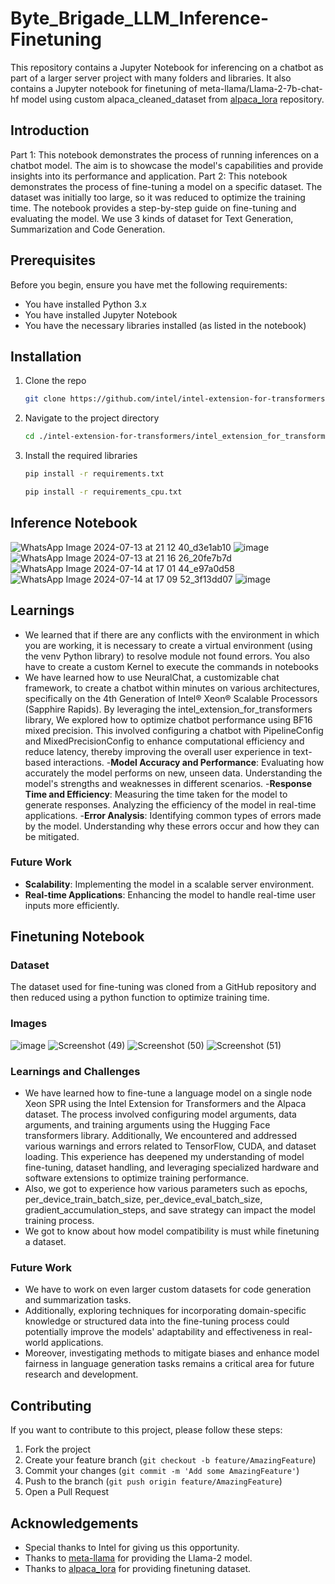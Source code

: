 # Byte_Brigade_LLM_Inference-Finetuning

This repository contains a Jupyter Notebook for inferencing on a chatbot as part of a larger server project with many folders and libraries.
It also contains a Jupyter notebook for finetuning of meta-llama/Llama-2-7b-chat-hf model using custom alpaca_cleaned_dataset from [alpaca_lora](https://github.com/tloen/alpaca-lora) repository.

## Introduction
Part 1: This notebook demonstrates the process of running inferences on a chatbot model. The aim is to showcase the model's capabilities and provide insights into its performance and application.
Part 2: This notebook demonstrates the process of fine-tuning a model on a specific dataset. The dataset was initially too large, so it was reduced to optimize the training time. The notebook provides a step-by-step guide on fine-tuning and evaluating the model. We use 3 kinds of dataset for Text Generation, Summarization and Code Generation. 

## Prerequisites

Before you begin, ensure you have met the following requirements:
- You have installed Python 3.x
- You have installed Jupyter Notebook
- You have the necessary libraries installed (as listed in the notebook)

## Installation

1. Clone the repo
    ```sh
    git clone https://github.com/intel/intel-extension-for-transformers.git
    ```

2. Navigate to the project directory
    ```sh
    cd ./intel-extension-for-transformers/intel_extension_for_transformers/neural_chat/
    ```

3. Install the required libraries
    ```sh
    pip install -r requirements.txt
    ```
    ```sh
    pip install -r requirements_cpu.txt
    ```

## Inference Notebook
![WhatsApp Image 2024-07-13 at 21 12 40_d3e1ab10](https://github.com/user-attachments/assets/dd11ec30-16e3-44a5-84d9-7f48f3b6a537)
![image](https://github.com/user-attachments/assets/db8cbed8-9d47-4a19-91a8-9b25380aa5ad)
![WhatsApp Image 2024-07-13 at 21 16 26_20fe7b7d](https://github.com/user-attachments/assets/3792d8c3-8e10-43d4-9f3d-56e0dcebc462)
![WhatsApp Image 2024-07-14 at 17 01 44_e97a0d58](https://github.com/user-attachments/assets/9c4ef8c3-80ee-4ae6-8dbb-6393849578ee)
![WhatsApp Image 2024-07-14 at 17 09 52_3f13dd07](https://github.com/user-attachments/assets/49e1e2ed-4e8c-4f85-9976-a74a55860a8f)
![image](https://github.com/user-attachments/assets/e26d6fc3-604d-4f3f-851a-1f0901b325d0)



## Learnings
- We learned that if there are any conflicts with the environment in which you are working, it is necessary to create a virtual environment (using the venv Python library) to resolve module not found errors. You also have to create a custom Kernel to execute the commands in notebooks
- We have learned how to use NeuralChat, a customizable chat framework, to create a chatbot within minutes on various architectures, specifically on the 4th Generation of Intel® Xeon® Scalable Processors (Sapphire Rapids). By leveraging the intel_extension_for_transformers library, We explored how to optimize chatbot performance using BF16 mixed precision. This involved configuring a chatbot with PipelineConfig and MixedPrecisionConfig to enhance computational efficiency and reduce latency, thereby improving the overall user experience in text-based interactions.
-**Model Accuracy and Performance**:
Evaluating how accurately the model performs on new, unseen data.
Understanding the model's strengths and weaknesses in different scenarios.
-**Response Time and Efficiency**:
Measuring the time taken for the model to generate responses.
Analyzing the efficiency of the model in real-time applications.
-**Error Analysis**:
Identifying common types of errors made by the model.
Understanding why these errors occur and how they can be mitigated.

### Future Work

- **Scalability**: Implementing the model in a scalable server environment.
- **Real-time Applications**: Enhancing the model to handle real-time user inputs more efficiently.


## Finetuning Notebook

### Dataset
The dataset used for fine-tuning was cloned from a GitHub repository and then reduced using a python function to optimize training time.

### Images
![image](https://github.com/user-attachments/assets/c19a6c2b-9014-4f1f-9ea1-8ed2d4f9aa98)
![Screenshot (49)](https://github.com/user-attachments/assets/b919daab-f32d-41e5-ab4c-b0bfb0c3158d)
![Screenshot (50)](https://github.com/user-attachments/assets/60d1f2d6-842e-4221-8da7-fab79a9e6948)
![Screenshot (51)](https://github.com/user-attachments/assets/a72a6e1f-5c29-4987-bf5c-cf16fca9f28c)

### Learnings and Challenges
- We have learned how to fine-tune a language model on a single node Xeon SPR using the Intel Extension for Transformers and the Alpaca dataset. The process involved configuring model arguments, data arguments, and training arguments using the Hugging Face transformers library. Additionally, We encountered and addressed various warnings and errors related to TensorFlow, CUDA, and dataset loading. This experience has deepened my understanding of model fine-tuning, dataset handling, and leveraging specialized hardware and software extensions to optimize training performance.
- Also, we got to experience how various parameters such as epochs, per_device_train_batch_size, per_device_eval_batch_size, gradient_accumulation_steps, and save strategy can impact the model training process.
- We got to know about how model compatibility is must while finetuning a dataset.

### Future Work
- We have to work on even larger custom datasets for code generation and summarization tasks.
- Additionally, exploring techniques for incorporating domain-specific knowledge or structured data into the fine-tuning process could potentially improve the models' adaptability and effectiveness in real-world applications.
- Moreover, investigating methods to mitigate biases and enhance model fairness in language generation tasks remains a critical area for future research and development.
  
## Contributing

If you want to contribute to this project, please follow these steps:
1. Fork the project
2. Create your feature branch (`git checkout -b feature/AmazingFeature`)
3. Commit your changes (`git commit -m 'Add some AmazingFeature'`)
4. Push to the branch (`git push origin feature/AmazingFeature`)
5. Open a Pull Request


## Acknowledgements
- Special thanks to Intel for giving us this opportunity.
- Thanks to [meta-llama](https://huggingface.co/meta-llama/Llama-2-7b-chat-hf) for providing the Llama-2 model.
- Thanks to [alpaca_lora](https://github.com/tloen/alpaca-lora) for providing finetuning dataset.
